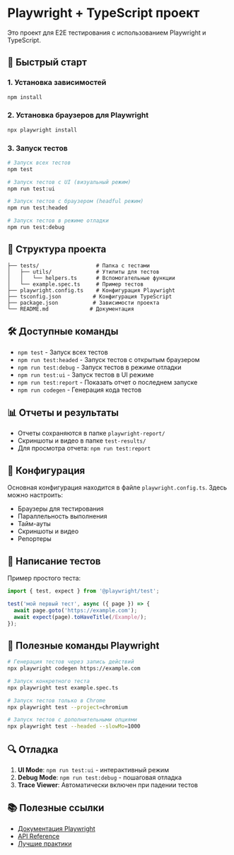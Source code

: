 # Playwright + TypeScript проект

Это проект для E2E тестирования с использованием Playwright и TypeScript.

## 🚀 Быстрый старт

### 1. Установка зависимостей
```bash
npm install
```

### 2. Установка браузеров для Playwright
```bash
npx playwright install
```

### 3. Запуск тестов
```bash
# Запуск всех тестов
npm test

# Запуск тестов с UI (визуальный режим)
npm run test:ui

# Запуск тестов с браузером (headful режим)
npm run test:headed

# Запуск тестов в режиме отладки
npm run test:debug
```

## 📁 Структура проекта

```
├── tests/                  # Папка с тестами
│   ├── utils/              # Утилиты для тестов
│   │   └── helpers.ts      # Вспомогательные функции
│   └── example.spec.ts     # Пример тестов
├── playwright.config.ts    # Конфигурация Playwright
├── tsconfig.json          # Конфигурация TypeScript
├── package.json           # Зависимости проекта
└── README.md             # Документация
```

## 🛠 Доступные команды

- `npm test` - Запуск всех тестов
- `npm run test:headed` - Запуск тестов с открытым браузером
- `npm run test:debug` - Запуск тестов в режиме отладки
- `npm run test:ui` - Запуск тестов в UI режиме
- `npm run test:report` - Показать отчет о последнем запуске
- `npm run codegen` - Генерация кода тестов

## 📊 Отчеты и результаты

- Отчеты сохраняются в папке `playwright-report/`
- Скриншоты и видео в папке `test-results/`
- Для просмотра отчета: `npm run test:report`

## 🔧 Конфигурация

Основная конфигурация находится в файле `playwright.config.ts`. Здесь можно настроить:

- Браузеры для тестирования
- Параллельность выполнения
- Тайм-ауты
- Скриншоты и видео
- Репортеры

## 📝 Написание тестов

Пример простого теста:

```typescript
import { test, expect } from '@playwright/test';

test('мой первый тест', async ({ page }) => {
  await page.goto('https://example.com');
  await expect(page).toHaveTitle(/Example/);
});
```

## 🚀 Полезные команды Playwright

```bash
# Генерация тестов через запись действий
npx playwright codegen https://example.com

# Запуск конкретного теста
npx playwright test example.spec.ts

# Запуск тестов только в Chrome
npx playwright test --project=chromium

# Запуск тестов с дополнительными опциями
npx playwright test --headed --slowMo=1000
```

## 🔍 Отладка

1. **UI Mode**: `npm run test:ui` - интерактивный режим
2. **Debug Mode**: `npm run test:debug` - пошаговая отладка
3. **Trace Viewer**: Автоматически включен при падении тестов

## 📚 Полезные ссылки

- [Документация Playwright](https://playwright.dev/docs/intro)
- [API Reference](https://playwright.dev/docs/api/class-playwright)
- [Лучшие практики](https://playwright.dev/docs/best-practices) 